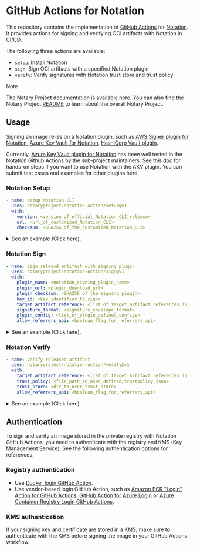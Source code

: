# GitHub Actions for Notation

This repository contains the implementation of [GitHub Actions](https://docs.github.com/en/actions) for [Notation](https://github.com/notaryproject/notation). It provides actions for signing and verifying OCI artifacts with Notation in CI/CD.

The following three actions are available:

- `setup`: Install Notation
- `sign`: Sign OCI artifacts with a specified Notation plugin
- `verify`: Verify signatures with Notation trust store and trust policy

> [!NOTE]
> The Notary Project documentation is available [here](https://notaryproject.dev/docs/). You can also find the Notary Project [README](https://github.com/notaryproject/.github/blob/main/README.md) to learn about the overall Notary Project.

## Usage

Signing an image relies on a Notation plugin, such as [AWS Signer plugin for Notation](https://docs.aws.amazon.com/signer/latest/developerguide/Welcome.html), [Azure Key Vault for Notation](https://learn.microsoft.com/en-us/azure/container-registry/container-registry-tutorial-sign-build-push), [HashiCorp Vault plugin](https://github.com/notaryproject/notation-hashicorp-vault/pulls). 

Currently, [Azure Key Vault plugin for Notation](https://github.com/Azure/notation-azure-kv) has been well tested in the Notation Github Actions by the sub-project maintainers. See this [doc](https://github.com/notation-playground/notation-integration-with-ACR-and-AKV/blob/main/sign-action.md) for hands-on steps if you want to use Notation with the AKV plugin. You can submit test cases and examples for other plugins here.

### Notation Setup

```yaml
- name: setup Notation CLI
  uses: notaryproject/notation-action/setup@v1
  with:
    version: <version_of_official_Notation_CLI_release>
    url: <url_of_customized_Notation_CLI>
    checksum: <SHA256_of_the_customized_Notation_CLI>
```

<details>

<summary>See an example (Click here).</summary>

```yaml
- name: setup Notation CLI
  uses: notaryproject/notation-action/setup@v1
  with:
    version: "1.2.0"
```

</details>

### Notation Sign

```yaml
- name: sign releasd artifact with signing plugin
  uses: notaryproject/notation-action/sign@v1
  with:
    plugin_name: <notation_signing_plugin_name>
    plugin_url: <plugin_download_url>
    plugin_checksum: <SHA256_of_the_signing_plugin>
    key_id: <key_identifier_to_sign>
    target_artifact_reference: <list_of_target_artifact_references_in_remote_registry>
    signature_format: <signature_envelope_format>
    plugin_config: <list_of_plugin_defined_configs>
    allow_referrers_api: <boolean_flag_for_referrers_api>
```

<details>

<summary>See an example (Click here).</summary>

```yaml
- name: sign releasd artifact with notation-azure-kv plugin
  uses: notaryproject/notation-action/sign@v1
  with:
    plugin_name: azure-kv
    plugin_url: https://github.com/Azure/notation-azure-kv/releases/download/v1.2.0/notation-azure-kv_1.2.0_linux_amd64.tar.gz
    plugin_checksum: 06bb5198af31ce11b08c4557ae4c2cbfb09878dfa6b637b7407ebc2d57b87b34
    key_id: https://testnotationakv.vault.azure.net/keys/notationLeafCert/c585b8ad8fc542b28e41e555d9b3a1fd
    target_artifact_reference: |-
      myRegistry.azurecr.io/myRepo@sha256:aaabbb
      myOtherRegistry.azurecr.io/myOtherRepo@sha256:cccddd
    signature_format: cose
    plugin_config: |-
      ca_certs=.github/cert-bundle/cert-bundle.crt
      self_signed=false
```

Example of using the [Referrers API](https://github.com/opencontainers/distribution-spec/blob/v1.1.0/spec.md#listing-referrers) in signing:

```yaml
- name: sign releasd artifact with notation-azure-kv plugin
  uses: notaryproject/notation-action/sign@v1
  env:
    NOTATION_EXPERIMENTAL: 1  # this is required by Notation to use Referrers API
  with:
    allow_referrers_api: 'true'
    plugin_name: azure-kv
    plugin_url: https://github.com/Azure/notation-azure-kv/releases/download/v1.2.0/notation-azure-kv_1.2.0_linux_amd64.tar.gz
    plugin_checksum: 06bb5198af31ce11b08c4557ae4c2cbfb09878dfa6b637b7407ebc2d57b87b34
    key_id: https://testnotationakv.vault.azure.net/keys/notationLeafCert/c585b8ad8fc542b28e41e555d9b3a1fd
    target_artifact_reference: |-
      myRegistry.azurecr.io/myRepo@sha256:aaabbb
      myOtherRegistry.azurecr.io/myOtherRepo@sha256:cccddd
    signature_format: cose
    plugin_config: |-
      ca_certs=.github/cert-bundle/cert-bundle.crt
      self_signed=false
```

</details>

### Notation Verify

```yaml
- name: verify released artifact
  uses: notaryproject/notation-action/verify@v1
  with:
    target_artifact_reference: <list_of_target_artifact_references_in_remote_registry>
    trust_policy: <file_path_to_user_defined_trustpolicy.json>
    trust_store: <dir_to_user_trust_store>
    allow_referrers_api: <boolean_flag_for_referrers_api>
```

<details>

<summary>See an example (Click here).</summary>

```yaml
- name: verify released artifact
  uses: notaryproject/notation-action/verify@v1
  with:
    target_artifact_reference: |-
      myRegistry.azurecr.io/myRepo@sha256:aaabbb
      myOtherRegistry.azurecr.io/myOtherRepo@sha256:cccddd
    trust_policy: .github/trustpolicy/trustpolicy.json
    trust_store: .github/truststore
```

> [!NOTE]
> - `.github/trustpolicy/trustpolicy.json` MUST follow the Notation [trust policy specs](https://github.com/notaryproject/specifications/blob/v1.0.0/specs/trust-store-trust-policy.md#trust-policy).
> - `.github/truststore` MUST follow the Notation [trust store specs](https://github.com/notaryproject/specifications/blob/v1.0.0/specs/trust-store-trust-policy.md#trust-store). See an example of trust store below.
 
```
.github/truststore
└── x509
    ├── ca
    │   └── <my_trust_store1>
    │       ├── <my_certificate1>
    │       └── <my_certificate2>
    └── signingAuthority
        └── <my_trust_store2>
            ├── <my_certificate3>
            └── <my_certificate4>
```

Example of using the [Referrers API](https://github.com/opencontainers/distribution-spec/blob/v1.1.0/spec.md#listing-referrers) in verification:

```yaml
- name: verify released artifact
  uses: notaryproject/notation-action/verify@v1
  env:
    NOTATION_EXPERIMENTAL: 1  # this is required by Notation to use Referrers API
  with:
    allow_referrers_api: 'true'
    target_artifact_reference: |-
      myRegistry.azurecr.io/myRepo@sha256:aaabbb
      myOtherRegistry.azurecr.io/myOtherRepo@sha256:cccddd
    trust_policy: .github/trustpolicy/trustpolicy.json
    trust_store: .github/truststore
```

</details>

## Authentication

To sign and verify an image stored in the private registry with Notation GitHub Actions, you need to authenticate with the registry and KMS (Key Management Service). See the following authentication options for references. 

### Registry authentication

- Use [Docker login GitHub Action](https://github.com/marketplace/actions/docker-login).
- Use vendor-based login GitHub Action, such as [Amazon ECR "Login" Action for GitHub Actions](https://github.com/marketplace/actions/amazon-ecr-login-action-for-github-actions), [GitHub Action for Azure Login](https://github.com/marketplace/actions/azure-login) or [Azure Container Registry Login GitHub Actions](https://github.com/marketplace/actions/azure-container-registry-login).

### KMS authentication

If your signing key and certificate are stored in a KMS, make sure to authenticate with the KMS before signing the image in your GitHub Actions workflow.
